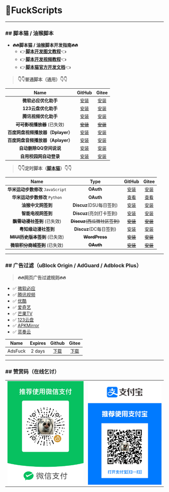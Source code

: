 # 🌈FuckScripts

---

### \#\# 脚本猫 / 油猴脚本

+ **🔥🔥脚本猫 / 油猴脚本开发指南🔥🔥**
  + 👉[**脚本开发图文教程**](https://learn.scriptcat.org)👈
  + 👉[**脚本开发视频教程**](https://www.bilibili.com/video/BV1gT4y1N7zy)👈
  + 👉[**脚本猫官方开发文档**](https://docs.scriptcat.org/docs/dev)👈

> **👇👇普通脚本（通用）👇👇**

| Name | GitHub | Gitee |
|:---:|:---:|:---:|
| **微软必应优化助手** | [安装](https://raw.githubusercontent.com/geoisam/FuckScripts/main/微软必应优化助手.user.js) | [安装](https://gitee.com/geoisam/FuckScripts/raw/main/微软必应优化助手.user.js) |
| **123云盘优化助手** | [安装](https://raw.githubusercontent.com/geoisam/FuckScripts/main/123云盘优化助手.user.js) | [安装](https://gitee.com/geoisam/FuckScripts/raw/main/123云盘优化助手.user.js) |
| **腾讯视频优化助手** | [安装](https://raw.githubusercontent.com/geoisam/FuckScripts/main/腾讯视频优化助手.user.js) | [安装](https://gitee.com/geoisam/FuckScripts/raw/main/腾讯视频优化助手.user.js) |
| ~~**可可影视播放器**~~ (已失效) | [~~安装~~](https://raw.githubusercontent.com/geoisam/FuckScripts/main/可可影视播放器.user.js) | [~~安装~~](https://gitee.com/geoisam/FuckScripts/raw/main/可可影视播放器.user.js) |
| **百度网盘视频播放器（Dplayer）** | [安装](https://raw.githubusercontent.com/geoisam/FuckScripts/main/BD网盘视频播放器（改）.user.js) | [安装](https://gitee.com/geoisam/FuckScripts/raw/main/BD网盘视频播放器（改）.user.js) |
| **百度网盘音频播放器（Aplayer）** | [安装](https://raw.githubusercontent.com/geoisam/FuckScripts/main/百度网盘音频播放器（改）.user.js) | [安装](https://gitee.com/geoisam/FuckScripts/raw/main/百度网盘音频播放器（改）.user.js) |
| **自动删除QQ空间说说** | [安装](https://raw.githubusercontent.com/geoisam/FuckScripts/main/自动删除QQ空间说说.user.js) | [安装](https://gitee.com/geoisam/FuckScripts/raw/main/自动删除QQ空间说说.user.js) |
| **自用校园网自动登录** | [安装](https://raw.githubusercontent.com/geoisam/FuckScripts/main/自用校园网自动登录.user.js) | [安装](https://gitee.com/geoisam/FuckScripts/raw/main/自用校园网自动登录.user.js) |

> **👇👇定时脚本（[脚本猫](https://docs.scriptcat.org)）👇👇**

| Name | Type | GitHub | Gitee |
|:---:|:---:|:---:|:---:|
| **华米运动步数修改** `JavaScript` | **OAuth** | [安装](https://raw.githubusercontent.com/geoisam/FuckScripts/main/华米运动步数修改.user.js) | [安装](https://gitee.com/geoisam/FuckScripts/raw/main/华米运动步数修改.user.js) |
| **华米运动步数修改** `Python` | **OAuth** | [查看](https://raw.githubusercontent.com/geoisam/FuckScripts/main/zeeplife.py) | [查看](https://gitee.com/geoisam/FuckScripts/raw/main/zeeplife.py) |
| **油猴中文网签到** | **Discuz**(DSU每日签到) | [安装](https://raw.githubusercontent.com/geoisam/FuckScripts/main/油猴中文网签到.user.js) | [安装](https://gitee.com/geoisam/FuckScripts/raw/main/油猴中文网签到.user.js) |
| **智能电视网签到** | **Discuz**(亮剑打卡签到) | [安装](https://raw.githubusercontent.com/geoisam/FuckScripts/main/智能电视网签到.user.js) | [安装](https://gitee.com/geoisam/FuckScripts/raw/main/智能电视网签到.user.js) |
| ~~**飘雪动漫社签到**~~ (已失效) | ~~**Discuz**(西瓜微社区签到)~~ | ~~[安装](https://raw.githubusercontent.com/geoisam/FuckScripts/main/飘雪动漫社签到.user.js)~~ | ~~[安装](https://gitee.com/geoisam/FuckScripts/raw/main/飘雪动漫社签到.user.js)~~ |
| **粤知缘动漫社签到** | **Discuz**(DC每日签到) | [安装](https://raw.githubusercontent.com/geoisam/FuckScripts/main/粤知缘动漫社签到.user.js) | [安装](https://gitee.com/geoisam/FuckScripts/raw/main/粤知缘动漫社签到.user.js) |
| ~~**MIUI历史版本签到**~~ (已失效) | ~~**WordPress**~~ | ~~[安装](https://raw.githubusercontent.com/geoisam/FuckScripts/main/MIUI历史版本签到.user.js)~~ | ~~[安装](https://gitee.com/geoisam/FuckScripts/raw/main/MIUI历史版本签到.user.js)~~ |
| ~~**微软积分商城签到**~~ (已失效) | ~~**OAuth**~~ | ~~[安装](https://raw.githubusercontent.com/geoisam/FuckScripts/main/微软积分商城签到.user.js)~~ | ~~[安装](https://gitee.com/geoisam/FuckScripts/raw/main/微软积分商城签到.user.js)~~ |

---

### \#\# 广告过滤（uBlock Origin / AdGuard / Adblock Plus）

> **🔥🔥网页广告过滤规则🔥🔥**

- ✅ [微软必应](https://bing.com)
- ✅ [腾讯视频](https://v.qq.com)
- ✅ [优酷](https://youku.com)
- ✅ [爱奇艺](https://iqiyi.com)
- ✅ [芒果TV](https://mgtv.com)
- ✅ [123云盘](https://123pan.com)
- ✅ [APKMirror](https://apkmirror.com)
- ✅ [蓝奏云](https://pc.woozooo.com)

| Name | Expires | Github | Gitee |
|:---:|:---:|:---:|:---:|
| AdsFuck | 2 days | [下载](https://raw.githubusercontent.com/geoisam/FuckScripts/main/adsfuck.txt) | [下载](https://gitee.com/geoisam/FuckScripts/raw/main/adsfuck.txt) |

---

### \#\# 赞赏码（在线乞讨）

<table>
<tr>
<td><a>
<img src="./images/tenpay.png">
</a></td>
<td><a>
<img src="./images/alipay.png">
</a></td>
</tr>
</table>
